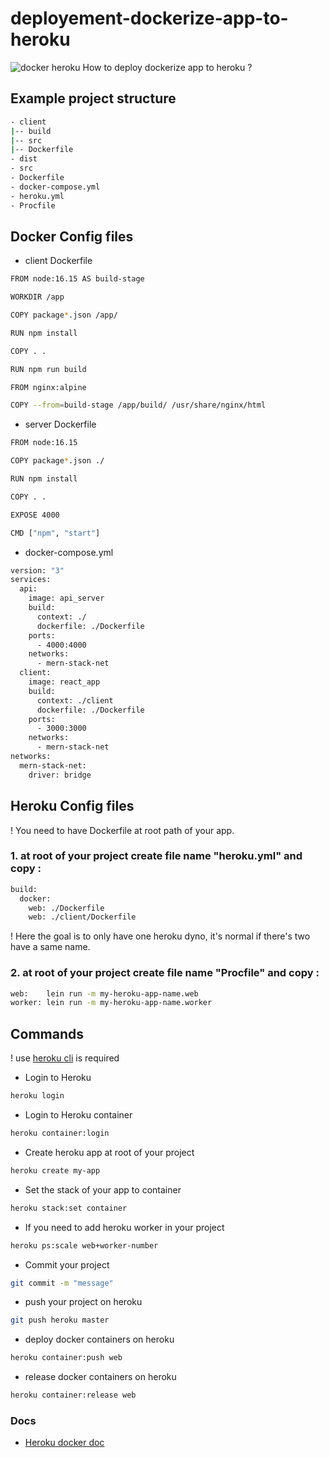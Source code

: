 # deployement-dockerize-app-to-heroku
<img src="https://miro.medium.com/max/1838/0*3xwm0Jdbyn7geaMK.png" alt="docker heroku">
How to deploy dockerize app to heroku ?

## Example project structure
```bash
- client
|-- build
|-- src
|-- Dockerfile
- dist
- src
- Dockerfile
- docker-compose.yml
- heroku.yml
- Procfile
```
## Docker Config files
- client Dockerfile
```bash
FROM node:16.15 AS build-stage

WORKDIR /app

COPY package*.json /app/

RUN npm install

COPY . .

RUN npm run build

FROM nginx:alpine

COPY --from=build-stage /app/build/ /usr/share/nginx/html
```

- server Dockerfile
```bash
FROM node:16.15

COPY package*.json ./

RUN npm install

COPY . .

EXPOSE 4000

CMD ["npm", "start"]
```

- docker-compose.yml
```bash
version: "3"
services:
  api:
    image: api_server
    build:
      context: ./
      dockerfile: ./Dockerfile
    ports: 
      - 4000:4000
    networks: 
      - mern-stack-net
  client:
    image: react_app
    build:
      context: ./client
      dockerfile: ./Dockerfile
    ports:
      - 3000:3000
    networks: 
      - mern-stack-net
networks:
  mern-stack-net:
    driver: bridge
```

## Heroku Config files
! You need to have Dockerfile at root path of your app.

### 1. at root of your project create file name "heroku.yml" and copy :
```bash
build:
  docker:
    web: ./Dockerfile
    web: ./client/Dockerfile
```

! Here the goal is to only have one heroku dyno, it's normal if there's two have a same name.

### 2. at root of your project create file name "Procfile" and copy :
```bash
web:    lein run -m my-heroku-app-name.web
worker: lein run -m my-heroku-app-name.worker
```

## Commands
! use [heroku cli](https://devcenter.heroku.com/articles/heroku-cli) is required
- Login to Heroku 
```bash
heroku login
```

- Login to Heroku container
```bash
heroku container:login
```

- Create heroku app at root of your project 
```bash
heroku create my-app
```

- Set the stack of your app to container
```bash
heroku stack:set container
```

- If you need to add heroku worker in your project
```bash
heroku ps:scale web+worker-number
```

- Commit your project
```bash
git commit -m "message"
```

- push your project on heroku
```bash
git push heroku master
```

- deploy docker containers on heroku
```bash
heroku container:push web 
```

- release docker containers on heroku
```bash
heroku container:release web
```

### Docs 
- [Heroku docker doc](https://devcenter.heroku.com/articles/build-docker-images-heroku-yml)
